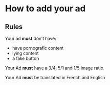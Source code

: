 # How to add your ad

## Rules

Your ad **must** don't have:
- have pornografic content
- lying content
- a fake button

Your Ad **must** have a 3/4, 5/1 and 1/5 image ratio.

Your Ad **must** be translated in French and English
